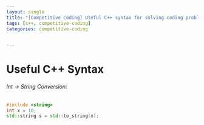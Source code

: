 ```yaml
---
layout: single
title: "[Competitive Coding] Useful C++ syntax for solving coding problems"
tags: [c++, competitive-coding]
categories: competitive-coding


---
```


# Useful C++ Syntax

###### Int -> String Conversion:

```c++
#include <string> 
int x = 10;
std::string s = std::to_string(x); 
```

